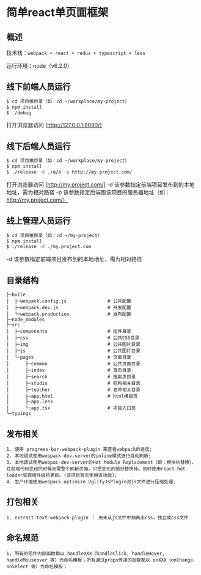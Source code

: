 # 简单react单页面框架

## 概述

技术栈：```webpack + react + redux + typescript + less``` 

运行环境：node（v6.2.0）

## 线下前端人员运行

```bash
$ cd 项目根目录（如：cd ~/workplace/my-project）
$ npm install
$ ./debug
```

打开浏览器访问 [http://127.0.0.1:8080/]

## 线下后端人员运行

```bash
$ cd 项目根目录（如：cd ~/workplace/my-project）
$ npm install
$ ./release -d ./a/b -p http://my.project.com/
```

打开浏览器访问 [http://my.project.com/]
-d 该参数指定前端项目发布到的本地地址，需为相对路径
-p 该参数指定后端跑该项目的服务器地址（如：http://my.project.com/）

## 线上管理人员运行

```bash
$ cd 项目根目录（如：cd ~/my-project）
$ npm install
$ ./release -d ./my.project.com
```

-d 该参数指定前端项目发布到的本地地址，需为相对路径

## 目录结构

```text
├─buile
│  ├─webpack.config.js               # 公共配置
│  ├─webpack.dev.js                  # 开发配置
│  └─webpack.production              # 发布配置
├─node_modules
├─src
│  ├─components                      # 组件目录
│  ├─css                             # 公共CSS目录
│  ├─img                             # 公共图片目录
│  ├─js                              # 公共图片目录
│  └─pages                           # 页面目录
│      ├─common                      # 公共页面目录
│      ├─index                       # 首页目录
│      ├─search                      # 搜索页目录
│      ├─studio                      # 机构相关目录
│      ├─teacher                     # 老师相关目录
│      ├─app.html                    # html模板页
│      ├─app.less                    
│      └─app.tsx                     # 项目入口页
└─typings
```

## 发布相关

```text
1. 使用 progress-bar-webpack-plugin 来查看webpack的进度;
2. 本地调试使用webpack-dev-server的inline模式进行自动刷新;
3. 本地调试使用webpac-dev-server的Hot Module Replacement（即：模块热替换），在前端代码变动的时候无需整个刷新页面，只把变化的部分替换掉。同时使用react-hot-loader实现组件级热更新。(该项目暂无使用该功能);
4. 生产环境使用webpack.optimize.UglifyJsPlugin对js文件进行压缩处理;
```

## 打包相关

```text
1. extract-text-webpack-plugin ： 用来从js文件中抽离出css，独立成css文件
```

## 命名规范

```text
1. 所有的组件内部函数都以 handleXXX（handleClick, handleHover, handleMouseover 等）为命名模板；所有通过props传递的函数都以 onXXX（onChange、onSelect 等）为命名模板；
```
